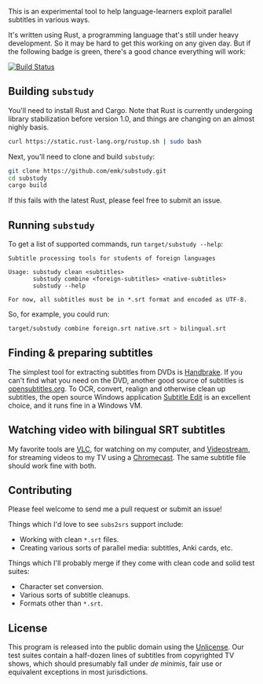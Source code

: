 This is an experimental tool to help language-learners exploit parallel
subtitles in various ways.

It's written using Rust, a programming language that's still under heavy
development.  So it may be hard to get this working on any given day.  But
if the following badge is green, there's a good chance everything will
work:

[![Build Status](https://travis-ci.org/emk/substudy.svg?branch=master)](https://travis-ci.org/emk/substudy)

## Building `substudy`

You'll need to install Rust and Cargo.  Note that Rust is currently
undergoing library stabilization before version 1.0, and things are
changing on an almost nighly basis.

```sh
curl https://static.rust-lang.org/rustup.sh | sudo bash
```

Next, you'll need to clone and build `substudy`:

```sh
git clone https://github.com/emk/substudy.git
cd substudy
cargo build
```

If this fails with the latest Rust, please feel free to submit an issue.

## Running `substudy`

To get a list of supported commands, run `target/substudy --help`:

```
Subtitle processing tools for students of foreign languages

Usage: substudy clean <subtitles>
       substudy combine <foreign-subtitles> <native-subtitles>
       substudy --help

For now, all subtitles must be in *.srt format and encoded as UTF-8.
```

So, for example, you could run:

``` sh
target/substudy combine foreign.srt native.srt > bilingual.srt
```

## Finding & preparing subtitles

The simplest tool for extracting subtitles from DVDs is [Handbrake][].  If
you can't find what you need on the DVD, another good source of subtitles
is [opensubtitles.org][].  To OCR, convert, realign and otherwise clean up
subtitles, the open source Windows application [Subtitle Edit][] is an
excellent choice, and it runs fine in a Windows VM.

[Handbrake]: https://handbrake.fr/
[opensubtitles.org]: http://www.opensubtitles.org/en/search
[Subtitle Edit]: http://www.nikse.dk/subtitleedit/

## Watching video with bilingual SRT subtitles

My favorite tools are [VLC][], for watching on my computer, and
[Videostream][], for streaming videos to my TV using a [Chromecast][].  The
same subtitle file should work fine with both.

[VLC]: http://www.videolan.org/vlc/
[Videostream]: http://www.getvideostream.com/
[Chromecast]: http://www.google.com/chrome/devices/chromecast/

## Contributing

Please feel welcome to send me a pull request or submit an issue!

Things which I'd love to see `subs2srs` support include:

- Working with clean `*.srt` files.
- Creating various sorts of parallel media: subtitles, Anki cards, etc.

Things which I'll probably merge if they come with clean code and solid
test suites:

- Character set conversion.
- Various sorts of subtitle cleanups.
- Formats other than `*.srt`.

## License

This program is released into the public domain using the [Unlicense][].
Our test suites contain a half-dozen lines of subtitles from copyrighted TV
shows, which should presumably fall under _de minimis_, fair use or
equivalent exceptions in most jurisdictions.

[Unlicense]: http://unlicense.org/

